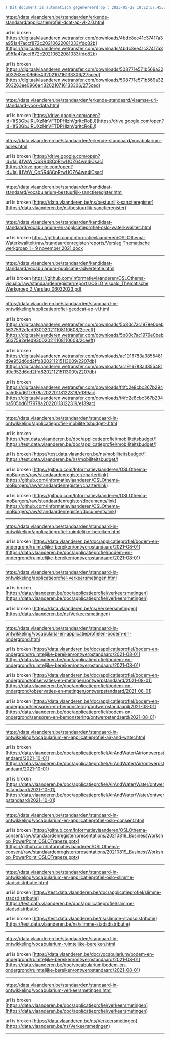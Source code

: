 ```diff
! Dit document is automatisch gegenereerd op : 2023-05-28 10:22:57.455203
```



[https://data.vlaanderen.be/standaarden/erkende-standaard/applicatieprofiel-dcat-ap-vl-2.0.html
](https://data.vlaanderen.be/standaarden/erkende-standaard/applicatieprofiel-dcat-ap-vl-2.0.html
)

url is broken [https://digitaalvlaanderen.wetransfer.com/downloads/4bdc8ee41c37417a3a951a47accf872c20210622081033/fdc82b](<https://digitaalvlaanderen.wetransfer.com/downloads/4bdc8ee41c37417a3a951a47accf872c20210622081033/fdc82b>) 

url is broken [https://digitaalvlaanderen.wetransfer.com/downloads/508771e571b569a32503263ee0966e4320210716133306/275ced](<https://digitaalvlaanderen.wetransfer.com/downloads/508771e571b569a32503263ee0966e4320210716133306/275ced>) 


--------------------------------------------------


[https://data.vlaanderen.be/standaarden/erkende-standaard/vlaamse-uri-standaard-voor-data.html
](https://data.vlaanderen.be/standaarden/erkende-standaard/vlaamse-uri-standaard-voor-data.html
)

url is broken [https://drive.google.com/open?id=1fS3GbJIRUXzNnVFTDPHlzhVgrltcRoEJ](<https://drive.google.com/open?id=1fS3GbJIRUXzNnVFTDPHlzhVgrltcRoEJ>) 


--------------------------------------------------


[https://data.vlaanderen.be/standaarden/erkende-standaard/vocabularium-adres.html
](https://data.vlaanderen.be/standaarden/erkende-standaard/vocabularium-adres.html
)

url is broken [https://drive.google.com/open?id=1aLjUVsW_QoSR48CpRrwUOZ64wn4iOsac](<https://drive.google.com/open?id=1aLjUVsW_QoSR48CpRrwUOZ64wn4iOsac>) 


--------------------------------------------------


[https://data.vlaanderen.be/standaarden/kandidaat-standaard/vocabularium-bestuurlijk-sanctieregister.html
](https://data.vlaanderen.be/standaarden/kandidaat-standaard/vocabularium-bestuurlijk-sanctieregister.html
)

url is broken [https://data.vlaanderen.be/ns/bestuurlijk-sanctieregister](<https://data.vlaanderen.be/ns/bestuurlijk-sanctieregister>) 


--------------------------------------------------


[https://data.vlaanderen.be/standaarden/kandidaat-standaard/vocabularium-en-applicatieprofiel-oslo-waterkwaliteit.html
](https://data.vlaanderen.be/standaarden/kandidaat-standaard/vocabularium-en-applicatieprofiel-oslo-waterkwaliteit.html
)

url is broken [https://github.com/Informatievlaanderen/OSLOthema-Waterkwaliteit/raw/standaardenregister/reports/Verslag Thematische werkgroep 1 - 9 november 2021.docx](<https://github.com/Informatievlaanderen/OSLOthema-Waterkwaliteit/raw/standaardenregister/reports/Verslag Thematische werkgroep 1 - 9 november 2021.docx>) 


--------------------------------------------------


[https://data.vlaanderen.be/standaarden/kandidaat-standaard/vocabularium-publicatie-advertentie.html
](https://data.vlaanderen.be/standaarden/kandidaat-standaard/vocabularium-publicatie-advertentie.html
)

url is broken [https://github.com/Informatievlaanderen/OSLOthema-visualo/raw/standaardenregister/reports/OSLO Visualo_Thematische Werkgroep 2_Verslag_06032023.pdf](<https://github.com/Informatievlaanderen/OSLOthema-visualo/raw/standaardenregister/reports/OSLO Visualo_Thematische Werkgroep 2_Verslag_06032023.pdf>) 


--------------------------------------------------


[https://data.vlaanderen.be/standaarden/standaard-in-ontwikkeling/applicatieprofiel-geodcat-ap-vl.html
](https://data.vlaanderen.be/standaarden/standaard-in-ontwikkeling/applicatieprofiel-geodcat-ap-vl.html
)

url is broken [https://digitaalvlaanderen.wetransfer.com/downloads/5b80c7ac1979e0beb5637592e1ed930020211108110608/2ceeff](<https://digitaalvlaanderen.wetransfer.com/downloads/5b80c7ac1979e0beb5637592e1ed930020211108110608/2ceeff>) 

url is broken [https://digitaalvlaanderen.wetransfer.com/downloads/ac1916783a3855481d9e952d6dd2ffd820211215113009/2207db](<https://digitaalvlaanderen.wetransfer.com/downloads/ac1916783a3855481d9e952d6dd2ffd820211215113009/2207db>) 

url is broken [https://digitaalvlaanderen.wetransfer.com/downloads/f4fc2e8cbc367b294ba505bd61f7978a20220118122319/e139ac](<https://digitaalvlaanderen.wetransfer.com/downloads/f4fc2e8cbc367b294ba505bd61f7978a20220118122319/e139ac>) 


--------------------------------------------------


[https://data.vlaanderen.be/standaarden/standaard-in-ontwikkeling/applicatieprofiel-mobiliteitsbudget-.html
](https://data.vlaanderen.be/standaarden/standaard-in-ontwikkeling/applicatieprofiel-mobiliteitsbudget-.html
)

url is broken [https://test.data.vlaanderen.be/doc/applicatieprofiel/mobiliteitsbudget/](<https://test.data.vlaanderen.be/doc/applicatieprofiel/mobiliteitsbudget/>) 

url is broken [https://test.data.vlaanderen.be/ns/mobiliteitsbudget/](<https://test.data.vlaanderen.be/ns/mobiliteitsbudget/>) 

url is broken [https://github.com/Informatievlaanderen/OSLOthema-moBurgers/raw/standaardenregister/charter/link](<https://github.com/Informatievlaanderen/OSLOthema-moBurgers/raw/standaardenregister/charter/link>) 

url is broken [https://github.com/Informatievlaanderen/OSLOthema-moBurgers/raw/standaardenregister/documents/link](<https://github.com/Informatievlaanderen/OSLOthema-moBurgers/raw/standaardenregister/documents/link>) 


--------------------------------------------------


[https://data.vlaanderen.be/standaarden/standaard-in-ontwikkeling/applicatieprofiel-ruimtelijke-bereiken.html
](https://data.vlaanderen.be/standaarden/standaard-in-ontwikkeling/applicatieprofiel-ruimtelijke-bereiken.html
)

url is broken [https://data.vlaanderen.be/doc/applicatieprofiel/bodem-en-ondergrond/ruimtelijke-bereiken/ontwerpstandaard/2021-08-01](<https://data.vlaanderen.be/doc/applicatieprofiel/bodem-en-ondergrond/ruimtelijke-bereiken/ontwerpstandaard/2021-08-01>) 


--------------------------------------------------


[https://data.vlaanderen.be/standaarden/standaard-in-ontwikkeling/applicatieprofiel-verkeersmetingen.html
](https://data.vlaanderen.be/standaarden/standaard-in-ontwikkeling/applicatieprofiel-verkeersmetingen.html
)

url is broken [https://data.vlaanderen.be/doc/applicatieprofiel/verkeersmetingen](<https://data.vlaanderen.be/doc/applicatieprofiel/verkeersmetingen>) 

url is broken [https://data.vlaanderen.be/ns/Verkeersmetingen](<https://data.vlaanderen.be/ns/Verkeersmetingen>) 


--------------------------------------------------


[https://data.vlaanderen.be/standaarden/standaard-in-ontwikkeling/vocabularia-en-applicatieprofielen-bodem-en-ondergrond.html
](https://data.vlaanderen.be/standaarden/standaard-in-ontwikkeling/vocabularia-en-applicatieprofielen-bodem-en-ondergrond.html
)

url is broken [https://data.vlaanderen.be/doc/applicatieprofiel/bodem-en-ondergrond/ruimtelijke-bereiken/ontwerpstandaard/2021-08-01](<https://data.vlaanderen.be/doc/applicatieprofiel/bodem-en-ondergrond/ruimtelijke-bereiken/ontwerpstandaard/2021-08-01>) 

url is broken [https://data.vlaanderen.be/doc/applicatieprofiel/bodem-en-ondergrond/observaties-en-metingen/ontwerpstandaard/2021-08-01](<https://data.vlaanderen.be/doc/applicatieprofiel/bodem-en-ondergrond/observaties-en-metingen/ontwerpstandaard/2021-08-01>) 

url is broken [https://data.vlaanderen.be/doc/applicatieprofiel/bodem-en-ondergrond/sensoren-en-bemonstering/ontwerpstandaard/2021-08-01](<https://data.vlaanderen.be/doc/applicatieprofiel/bodem-en-ondergrond/sensoren-en-bemonstering/ontwerpstandaard/2021-08-01>) 


--------------------------------------------------


[https://data.vlaanderen.be/standaarden/standaard-in-ontwikkeling/vocabularium-en-applicatieprofiel-air-and-water.html
](https://data.vlaanderen.be/standaarden/standaard-in-ontwikkeling/vocabularium-en-applicatieprofiel-air-and-water.html
)

url is broken [https://data.vlaanderen.be/doc/applicatieprofiel/AirAndWater/Air/ontwerpstandaard/2021-10-01](<https://data.vlaanderen.be/doc/applicatieprofiel/AirAndWater/Air/ontwerpstandaard/2021-10-01>) 

url is broken [https://data.vlaanderen.be/doc/applicatieprofiel/AirAndWater/Water/ontwerpstandaard/2021-10-01](<https://data.vlaanderen.be/doc/applicatieprofiel/AirAndWater/Water/ontwerpstandaard/2021-10-01>) 


--------------------------------------------------


[https://data.vlaanderen.be/standaarden/standaard-in-ontwikkeling/vocabularium-en-applicatieprofiel-oslo-consent.html
](https://data.vlaanderen.be/standaarden/standaard-in-ontwikkeling/vocabularium-en-applicatieprofiel-oslo-consent.html
)

url is broken [https://github.com/Informatievlaanderen/OSLOthema-consent/raw/standaardenregister/presentations/20210819_BusinessWorkshop_PowerPoint_OSLOTrapeze.pptx](<https://github.com/Informatievlaanderen/OSLOthema-consent/raw/standaardenregister/presentations/20210819_BusinessWorkshop_PowerPoint_OSLOTrapeze.pptx>) 


--------------------------------------------------


[https://data.vlaanderen.be/standaarden/standaard-in-ontwikkeling/vocabularium-en-applicatieprofiel-oslo-slimme-stadsdistributie.html
](https://data.vlaanderen.be/standaarden/standaard-in-ontwikkeling/vocabularium-en-applicatieprofiel-oslo-slimme-stadsdistributie.html
)

url is broken [https://test.data.vlaanderen.be/doc/applicatieprofiel/slimme-stadsdistributie](<https://test.data.vlaanderen.be/doc/applicatieprofiel/slimme-stadsdistributie>) 

url is broken [https://test.data.vlaanderen.be/ns/slimme-stadsdistributie](<https://test.data.vlaanderen.be/ns/slimme-stadsdistributie>) 


--------------------------------------------------


[https://data.vlaanderen.be/standaarden/standaard-in-ontwikkeling/vocabularium-ruimtelijke-bereiken.html
](https://data.vlaanderen.be/standaarden/standaard-in-ontwikkeling/vocabularium-ruimtelijke-bereiken.html
)

url is broken [https://data.vlaanderen.be/doc/vocabularium/bodem-en-ondergrond/ruimtelijke-bereiken/ontwerpstandaard/2021-08-01](<https://data.vlaanderen.be/doc/vocabularium/bodem-en-ondergrond/ruimtelijke-bereiken/ontwerpstandaard/2021-08-01>) 


--------------------------------------------------


[https://data.vlaanderen.be/standaarden/standaard-in-ontwikkeling/vocabularium-verkeersmetingen.html
](https://data.vlaanderen.be/standaarden/standaard-in-ontwikkeling/vocabularium-verkeersmetingen.html
)

url is broken [https://data.vlaanderen.be/doc/applicatieprofiel/verkeersmetingen](<https://data.vlaanderen.be/doc/applicatieprofiel/verkeersmetingen>) 

url is broken [https://data.vlaanderen.be/ns/Verkeersmetingen](<https://data.vlaanderen.be/ns/Verkeersmetingen>) 


--------------------------------------------------